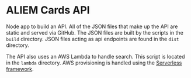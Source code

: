 # ALIEM Cards API

Node app to build an API. All of the JSON files that make up the API are static and served via GitHub. The JSON files are built by the scripts in the `build` directory. JSON files acting as api endpoints are found in the `dist` directory.

The API also uses an AWS Lambda to handle search. This script is located in the `lambda` directory. AWS provisioning is handled using the [Serverless framework](https://serverless.com/).